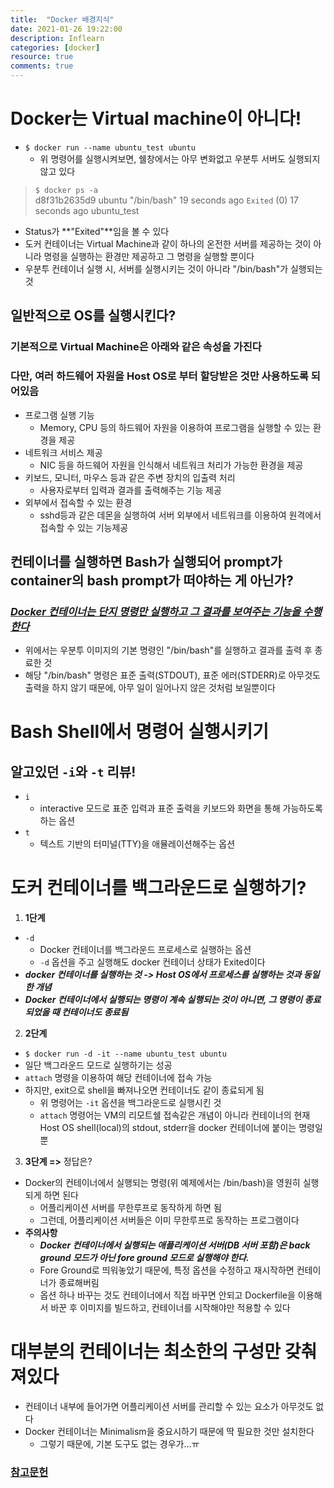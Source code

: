 ```yaml
---
title:  "Docker 배경지식"
date: 2021-01-26 19:22:00
description: Inflearn
categories: [docker]
resource: true
comments: true
---
```


# Docker는 Virtual machine이 아니다!
- `$ docker run --name ubuntu_test ubuntu`
  - 위 명령어를 실행시켜보면, 쉘창에서는 아무 변화없고 우분투 서버도 실행되지 않고 있다
> `$ docker ps -a` <br/>
d8f31b2635d9    ubuntu    "/bin/bash"   19 seconds ago  `Exited` (0) 17 seconds ago   ubuntu_test
  - Status가 **"Exited"**임을 볼 수 있다
- 도커 컨테이너는 Virtual Machine과 같이 하나의 온전한 서버를 제공하는 것이 아니라 명령을 실행하는 환경만 제공하고 그 명령을 실행할 뿐이다
- 우분투 컨테이너 실행 시, 서버를 실행시키는 것이 아니라 "/bin/bash"가 실행되는 것
  
## 일반적으로 OS를 실행시킨다?
### 기본적으로 Virtual Machine은 아래와 같은 속성을 가진다
### 다만, 여러 하드웨어 자원을 Host OS로 부터 할당받은 것만 사용하도록 되어있음
- 프로그램 실행 기능
  - Memory, CPU 등의 하드웨어 자원을 이용하여 프로그램을 실행할 수 있는 환경을 제공
- 네트워크 서비스 제공
  - NIC 등을 하드웨어 자원을 인식해서 네트워크 처리가 가능한 환경을 제공
- 키보드, 모니터, 마우스 등과 같은 주변 장치의 입출력 처리
  - 사용자로부터 입력과 결과를 출력해주는 기능 제공
- 외부에서 접속할 수 있는 환경
  - sshd등과 같은 데몬을 실행하여 서버 외부에서 네트워크를 이용하여 원격에서 접속할 수 있는 기능제공

## 컨테이너를 실행하면 Bash가 실행되어 prompt가 container의 bash prompt가 떠야하는 게 아닌가?
### ***<U>Docker 컨테이너는 단지 명령만 실행하고 그 결과를 보여주는 기능을 수행한다</U>***
- 위에서는 우분투 이미지의 기본 명령인 "/bin/bash"를 실행하고 결과를 출력 후 종료한 것
- 해당 "/bin/bash" 명령은 표준 출력(STDOUT), 표준 에러(STDERR)로 아무것도 출력을 하지 않기 때문에, 아무 일이 일어나지 않은 것처럼 보일뿐이다

# Bash Shell에서 명령어 실행시키기
## 알고있던 `-i`와 `-t` 리뷰!
- `i` 
  - interactive 모드로 표준 입력과 표준 출력을 키보드와 화면을 통해 가능하도록 하는 옵션
- `t`
  - 텍스트 기반의 터미널(TTY)을 애뮬레이션해주는 옵션

# 도커 컨테이너를 백그라운드로 실행하기?
1. **1단계**
- `-d`
  - Docker 컨테이너를 백그라운드 프로세스로 실행하는 옵션
  - `-d` 옵션을 주고 실행해도 docker 컨테이너 상태가 Exited이다
- ***docker 컨테이너를 실행하는 것 -> Host OS에서 프로세스를 실행하는 것과 동일한 개념***
- ***Docker 컨테이너에서 실행되는 명령이 계속 실행되는 것이 아니면, 그 명령이 종료되었을 때 컨테이너도 종료됨***

2. **2단계**
- `$ docker run -d -it --name ubuntu_test ubuntu`
- 일단 백그라운드 모드로 실행하기는 성공
- `attach` 명령을 이용하여 해당 컨테이너에 접속 가능
- 하지만, exit으로 shell을 빠져나오면 컨테이너도 같이 종료되게 됨
  - 위 명령어는 `-it` 옵션을 백그라운드로 실행시킨 것
  - `attach` 명령어는 VM의 리모트쉘 접속같은 개념이 아니라 컨테이너의 현재 Host OS shell(local)의 stdout, stderr을 docker 컨테이너에 붙이는 명령일 뿐

3. **3단계 =>** 정답은?
- Docker의 컨테이너에서 실행되는 명령(위 예제에서는 /bin/bash)을 영원히 실행되게 하면 된다
  - 어플리케이션 서버를 무한루프로 동작하게 하면 됨
  - 그런데, 어플리케이션 서버들은 이미 무한루프로 동작하는 프로그램이다
- **주의사항**
  - ***Docker 컨테이너에서 실행되는 애플리케이션 서버(DB 서버 포함)은 back ground 모드가 아닌 fore ground 모드로 실행해야 한다.***
  - Fore Ground로 띄워놓았기 때문에, 특정 옵션을 수정하고 재시작하면 컨테이너가 종료해버림
  - 옵션 하나 바꾸는 것도 컨테이너에서 직접 바꾸면 안되고 Dockerfile을 이용해서 바꾼 후 이미지를 빌드하고, 컨테이너를 시작해야만 적용할 수 있다

# 대부분의 컨테이너는 최소한의 구성만 갖춰져있다
- 컨테이너 내부에 들어가면 어플리케이션 서버를 관리할 수 있는 요소가 아무것도 없다
- Docker 컨테이너는 Minimalism을 중요시하기 때문에 딱 필요한 것만 설치한다
  - 그렇기 때문에, 기본 도구도 없는 경우가...ㅠ
  
### [참고문헌](https://www.popit.kr/%EA%B0%9C%EB%B0%9C%EC%9E%90%EA%B0%80-%EC%B2%98%EC%9D%8C-docker-%EC%A0%91%ED%95%A0%EB%95%8C-%EC%98%A4%EB%8A%94-%EB%A9%98%EB%B6%95-%EB%AA%87%EA%B0%80%EC%A7%80/)


